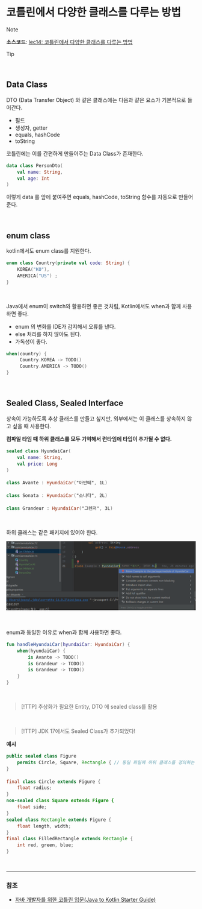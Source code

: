 # 코틀린에서 다양한 클래스를 다루는 방법

> [!NOTE]
> **소스코드**: 
> [lec14: 코틀린에서 다양한 클래스를 다루는 방법](https://github.com/cos850/java-to-kotlin-starter-guide/tree/master/src/main/kotlin/com/lannstark/lec14)

> [!TIP]
> 

<br />


## Data Class
DTO (Data Transfer Object) 와 같은 클래스에는 다음과 같은 요소가 기본적으로 들어간다.

- 필드
- 생성자, getter
- equals, hashCode
- toString

코틀린에는 이를 간편하게 만들어주는 Data Class가 존재한다.

```kotlin
data class PersonDto(
    val name: String, 
    val age: Int
)
```

이렇게 data 를 앞에 붙여주면 equals, hashCode, toString 함수를 자동으로 만들어 준다. 

<br />

## enum class
kotlin에서도 enum class를 지원한다.

```kotlin
enum class Country(private val code: String) {
    KOREA("KO"),
    AMERICA("US") ;
}
```
<br />

Java에서 enum이 switch와 활용하면 좋은 것처럼, Kotlin에서도 when과 함께 사용하면 좋다.

- enum 의 변화를 IDE가 감지해서 오류를 낸다.
- else 처리를 하지 않아도 된다.
- 가독성이 좋다.

```kotlin
when(country) {
     Country.KOREA -> TODO()
     Country.AMERICA -> TODO()   
}
```

<br />

## Sealed Class, Sealed Interface
상속이 가능하도록 추상 클래스를 만들고 싶지만, 외부에서는 이 클래스를 상속하지 않고 싶을 때 사용한다.

**컴파일 타임 때 하위 클래스를 모두 기억해서 런타임에 타입이 추가될 수 없다.**

```kotlin
sealed class HyundaiCar(
    val name: String,
    val price: Long
)

class Avante : HyundaiCar("아반떼", 1L)

class Sonata : HyundaiCar("소나타", 2L)

class Grandeur : HyundaiCar("그렌저", 3L)
```

<br />

하위 클래스는 같은 패키지에 있어야 한다.

![other package](./img/other_package.png)

<br />

enum과 동일한 이유로 when과 함께 사용하면 좋다.

```kotlin
fun handleHyundaiCar(hyundaiCar: HyundaiCar) {
    when(hyundaiCar) {
        is Avante -> TODO()
        is Grandeur -> TODO()
        is Grandeur -> TODO()
    }
}
```

<br />

> [!TTP]
> 추상화가 필요한 Entity, DTO 에 sealed class를 활용

<br />

> [!TTP]
> JDK 17에서도 Sealed Class가 추가되었다!

**예시**
```java
public sealed class Figure 
    permits Circle, Square, Rectangle { // 동일 파일에 하위 클래스를 정의하는 경우 생략 가능
}

final class Circle extends Figure {
    float radius;
}
non-sealed class Square extends Figure {
    float side;
}
sealed class Rectangle extends Figure {
    float length, width;
}
final class FilledRectangle extends Rectangle {
    int red, green, blue;
}
```


<br />

------
### 참조
- [자바 개발자를 위한 코틀린 입문(Java to Kotlin Starter Guide)](https://www.inflearn.com/course/java-to-kotlin/dashboard)